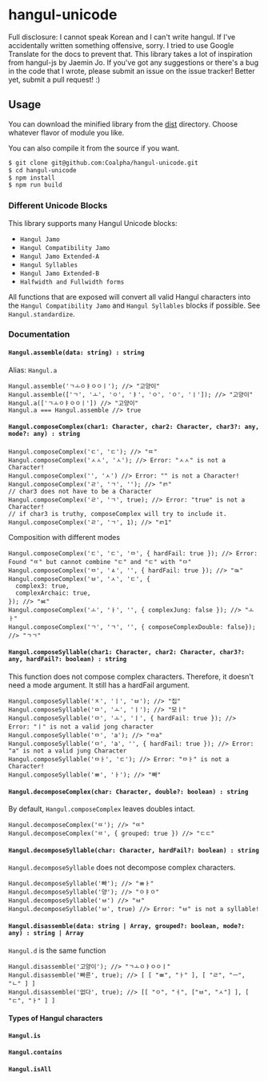 # hangul-unicode
Full disclosure: I cannot speak Korean and I can't write hangul.
If I've accidentally written something offensive, sorry.
I tried to use Google Translate for the docs to prevent that.
This library takes a lot of inspiration from hangul-js by Jaemin Jo.
If you've got any suggestions or there's a bug in the code that I wrote,
please submit an issue on the issue tracker! Better yet,
submit a pull request! :)

## Usage
You can download the minified library from the [dist](dist) directory.
Choose whatever flavor of module you like.

You can also compile it from the source if you want.
```sh
$ git clone git@github.com:Coalpha/hangul-unicode.git
$ cd hangul-unicode
$ npm install
$ npm run build
```

### Different Unicode Blocks
This library supports many Hangul Unicode blocks:
* `Hangul Jamo`
* `Hangul Compatibility Jamo`
* `Hangul Jamo Extended-A`
* `Hangul Syllables`
* `Hangul Jamo Extended-B`
* `Halfwidth and Fullwidth forms`

All functions that are exposed will convert all valid Hangul characters into
the `Hangul Compatibility Jamo` and `Hangul Syllables` blocks if possible.
See `Hangul.standardize`.

### Documentation
#### `Hangul.assemble(data: string) : string`
Alias: `Hangul.a`
```JS
Hangul.assemble('ㄱㅗㅇㅑㅇㅇㅣ'); //> "고양이"
Hangul.assemble(['ㄱ', 'ㅗ', 'ㅇ', 'ㅑ', 'ㅇ', 'ㅇ', 'ㅣ']); //> "고양이"
Hangul.a(['ㄱㅗㅇㅑㅇㅇㅣ']) //> "고양이"
Hangul.a === Hangul.assemble //> true
```
#### `Hangul.composeComplex(char1: Character, char2: Character, char3?: any, mode?: any) : string`
```JS
Hangul.composeComplex('ㄷ', 'ㄷ'); //> "ㄸ"
Hangul.composeComplex('ㅅㅅ', 'ㅅ'); //> Error: "ㅅㅅ" is not a Character!
Hangul.composeComplex('', 'ㅅ') //> Error: "" is not a Character!
Hangul.composeComplex('ㄹ', 'ㄱ', ''); //> "ㄺ"
// char3 does not have to be a Character
Hangul.composeComplex('ㄹ', 'ㄱ', true); //> Error: "true" is not a Character!
// if char3 is truthy, composeComplex will try to include it.
Hangul.composeComplex('ㄹ', 'ㄱ', 1); //> "ㄺ1"
```
Composition with different modes
```JS
Hangul.composeComplex('ㄷ', 'ㄷ', 'ㅁ', { hardFail: true }); //> Error: Found "ㄸ" but cannot combine "ㄷ" and "ㄷ" with "ㅁ"
Hangul.composeComplex('ㅁ', 'ㅿ', '', { hardFail: true }); //> "ㅰ"
Hangul.composeComplex('ㅂ', 'ㅅ', 'ㄷ', {
  complex3: true,
  complexArchaic: true,
}); //> "ㅵ"
Hangul.composeComplex('ㅗ', 'ㅏ', '', { complexJung: false }); //> "ㅗㅏ"
Hangul.composeComplex('ㄱ', 'ㄱ', '', { composeComplexDouble: false}); //> "ㄱㄱ"
```
#### `Hangul.composeSyllable(char1: Character, char2: Character, char3?: any, hardFail?: boolean) : string`
This function does not compose complex characters. Therefore, it doesn't need a mode argument.
It still has a hardFail argument.
```JS
Hangul.composeSyllable('ㅈ', 'ㅣ', 'ㅂ'); //> "집"
Hangul.composeSyllable('ㅁ', 'ㅗ', 'ㅣ'); //> "모ㅣ"
Hangul.composeSyllable('ㅁ', 'ㅗ', 'ㅣ', { hardFail: true }); //> Error: "ㅣ" is not a valid jong character
Hangul.composeSyllable('ㅁ', 'a'); //> "ㅁa"
Hangul.composeSyllable('ㅁ', 'a', '', { hardFail: true }); //> Error: "a" is not a valid jung Character
Hangul.composeSyllable('ㅁㅏ', 'ㄷ'); //> Error: "ㅁㅏ" is not a Character!
Hangul.composeSyllable('ㅃ', 'ㅏ'); //> "빠"
```
#### `Hangul.decomposeComplex(char: Character, double?: boolean) : string`
By default, `Hangul.composeComplex` leaves doubles intact.
```JS
Hangul.decomposeComplex('ㄸ'); //> "ㄸ"
Hangul.decomposeComplex('ㄸ', { grouped: true }) //> "ㄷㄷ"
```
#### `Hangul.decomposeSyllable(char: Character, hardFail?: boolean) : string`
`Hangul.decomposeSyllable` does not decompose complex characters.
```JS
Hangul.decomposeSyllable('빠'); //> "ㅃㅏ"
Hangul.decomposeSyllable('양'); //> "ㅇㅑㅇ"
Hangul.decomposeSyllable('ㅂ') //> "ㅂ"
Hangul.decomposeSyllable('ㅂ', true) //> Error: "ㅂ" is not a syllable!
```
#### `Hangul.disassemble(data: string | Array, grouped?: boolean, mode?: any) : string | Array`
`Hangul.d` is the same function
```JS
Hangul.disassemble('고양이'); //> "ㄱㅗㅇㅑㅇㅇㅣ"
Hangul.disassemble('빠른', true); //> [ [ "ㅃ", "ㅏ" ], [ "ㄹ", "ㅡ", "ㄴ" ] ]
Hangul.disassemble('없다', true); //> [[ "ㅇ", "ㅓ", ["ㅂ", "ㅅ"] ], [ "ㄷ", "ㅏ" ] ]
```

#### Types of Hangul characters
#### `Hangul.is`
#### `Hangul.contains`
#### `Hangul.isAll`
